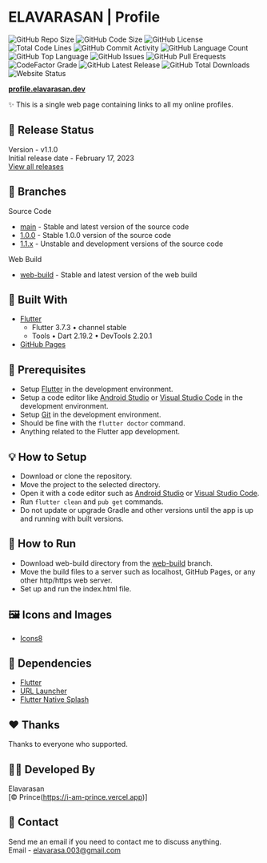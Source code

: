 # ELAVARASAN | Profile

![GitHub Repo Size](https://img.shields.io/github/repo-size/follow-prince/profile.elavarasan.dev?color=d62936&label=Repo%20Size&style=flat-square)
![GitHub Code Size](https://img.shields.io/github/languages/code-size/follow-prince/profile.elavarasan.dev?color=e6a400&label=Code%20Size&style=flat-square)
![GitHub License](https://img.shields.io/github/license/follow-prince/profile.elavarasan.dev?color=eb7005&label=License&style=flat-square)
![Total Code Lines](https://img.shields.io/tokei/lines/github/follow-prince/profile.elavarasan.dev?color=805b3c&label=Total%20Code%20Lines&style=flat-square)
![GitHub Commit Activity](https://img.shields.io/github/commit-activity/m/follow-prince/profile.elavarasan.dev.dev?color=138a3d&label=Commit%20Activity&style=flat-square)
![GitHub Language Count](https://img.shields.io/github/languages/count/follow-prince/profile.elavarasan.dev?color=1f77b4&label=Total%20Languages&style=flat-square)
![GitHub Top Language](https://img.shields.io/github/languages/top/follow-prince/profile.elavarasan.dev?color=7f0c7f&label=Top%20Language&style=flat-square)
![GitHub Issues](https://img.shields.io/github/issues/follow-prince/profile.elavarasan.dev?color=098f76&label=GitHub%20Issues&style=flat-square)
![GitHub Pull Erequests](https://img.shields.io/github/issues-pr/follow-prince/profile.elavarasan.dev?color=2c324f&label=GitHub%20Pull%20Requests&style=flat-square)
![CodeFactor Grade](https://img.shields.io/codefactor/grade/github/follow-prince/profile.elavarasan.dev/main?color=0c22ed&label=CodeFactor%20Grade&style=flat-square)
![GitHub Latest Release](https://img.shields.io/github/v/release/follow-prince/profile.elavarasan.dev?color=f5426f&label=Latest%20Release&style=flat-square)
![GitHub Total Downloads](https://img.shields.io/github/downloads/follow-prince/profile.elavarasan.dev/total?color=4a2600&label=Total%20Downloads&style=flat-square)
![Website Status](https://img.shields.io/website?down_message=Down%20%26%20Offline&label=Website%20Status&up_message=Up%20%26%20Online&url=https%3A%2F%2Fprofile.elavarasan.dev)

**[profile.elavarasan.dev](https://i-am-prince.vercel.app)**

✨ This is a single web page containing links to all my online profiles.

<!-- ## 🎬 Captured Moment

![cover](https://user-images.githubusercontent.com/80202913/219569405-7bc2db40-5e3b-4ce2-b54a-4cc8ec3cb096.gif) -->

<!-- ## 🌐 Website

<https://dileepabandara.github.io/profile.dileepabandara.dev>  
<https://gh.dileepabandara.dev/profile.dileepabandara.dev>  
<https://profile.dileepabandara.dev> -->

## 🎉 Release Status

Version - v1.1.0  
Initial release date - February 17, 2023  
[View all releases](https://github.com/follow-prince/profile.elavarasan.dev/releases)

## 🍃 Branches

Source Code

- [main](https://github.com/follow-prince/profile.elavarasan.dev/tree/main) - Stable and latest version
  of the source code
- [1.0.0](https://github.com/follow-prince/profile.elavarasan.dev/tree/1.0.0) - Stable 1.0.0 version of
  the source code
- [1.1.x](https://github.com/follow-prince/profile.elavarasan.dev/tree/1.1.x) - Unstable and
  development versions of the source code

Web Build

- [web-build](https://github.com/follow-prince/profile.elavarasan.dev/tree/web-build) - Stable and
  latest version of the web build

## 💙 Built With

- [Flutter](https://flutter.dev)
  - Flutter 3.7.3 • channel stable
  - Tools • Dart 2.19.2 • DevTools 2.20.1
- [GitHub Pages](https://pages.github.com)

## 📌 Prerequisites

- Setup [Flutter](https://flutter.dev) in the development environment.
- Setup a code editor like [Android Studio](https://developer.android.com/studio)
  or [Visual Studio Code](https://code.visualstudio.com) in the development environment.
- Setup [Git](https://git-scm.com) in the development environment.
- Should be fine with the `flutter doctor` command.
- Anything related to the Flutter app development.

## 💡 How to Setup

- Download or clone the repository.
- Move the project to the selected directory.
- Open it with a code editor such as [Android Studio](https://developer.android.com/studio)
  or [Visual Studio Code](https://code.visualstudio.com).
- Run `flutter clean` and `pub get` commands.
- Do not update or upgrade Gradle and other versions until the app is up and running with built
  versions.

## 🚀 How to Run

- Download web-build directory from
  the [web-build](https://github.com/follow-prince/profile.elavarasan.dev/tree/web-build) branch.
- Move the build files to a server such as localhost, GitHub Pages, or any other http/https web
  server.
- Set up and run the index.html file.

## 🖼️ Icons and Images

- [Icons8](https://icons8.com)

## 💎 Dependencies

- [Flutter](https://flutter.dev)
- [URL Launcher](https://pub.dev/packages/url_launcher)
- [Flutter Native Splash](https://pub.dev/packages/flutter_native_splash)

## ❤️ Thanks

Thanks to everyone who supported.

<!-- ## 📜 License

This project is licensed under the MIT License  
MIT [elavarasan.dev](https://i-am-prince.vercel.app)  
See the license file for more
details [LICENSE.md](https://github.com/follow-prince/profile.elavarasan.dev/blob/main/LICENSE) -->

## 👨‍💻 Developed By

Elavarasan  
[© Prince(https://i-am-prince.vercel.app)]

## 💬 Contact

Send me an email if you need to contact me to discuss anything.  
Email - elavarasa.003@gmail.com